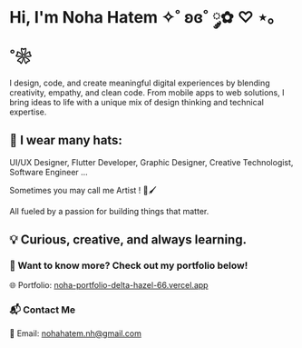 # Hi, I'm Noha Hatem ✧˚ ʚɞ˚ ༘✿ ♡ ⋆｡˚❀

I design, code, and create meaningful digital experiences by blending creativity, empathy, and clean code. From mobile apps to web solutions, I bring ideas to life with a unique mix of design thinking and technical expertise.

## 👒 I wear many hats: 

UI/UX Designer, Flutter Developer, Graphic Designer, Creative Technologist, Software Engineer ...

Sometimes you may call me Artist ! 🎨🖌

All fueled by a passion for building things that matter.

## 💡 Curious, creative, and always learning.

### 📌 Want to know more? Check out my portfolio below!

🌐 Portfolio: [noha-portfolio-delta-hazel-66.vercel.app](https://noha-portfolio-delta-hazel-66.vercel.app/)

### 📬 Contact Me

📧 Email: nohahatem.nh@gmail.com
